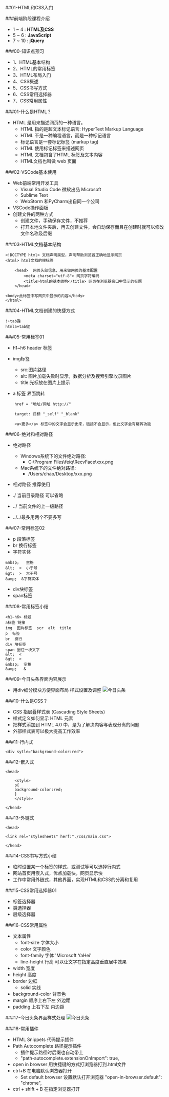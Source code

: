 ##01-HTML和CSS入门

###前端阶段课程介绍
-	1 ~ 4  :	**HTML及CSS**
-	5 ~ 6  :	**JavaScript**
-	7 ~ 10	: **jQuery**


###00-知识点预习
-	1、HTML基本结构
- 2、HTML的常用标签
- 3、HTML布局入门
- 4、CSS概述
- 5、CSS书写方式
- 6、CSS常用选择器
- 7、CSS常用属性


###01-什么是HTML？
-	HTML 是用来描述网页的一种语言。
	-	HTML 指的是超文本标记语言: HyperText Markup Language
	-	HTML 不是一种编程语言，而是一种标记语言
	-	标记语言是一套标记标签 (markup tag)
	-	HTML 使用标记标签来描述网页
	-	HTML 文档包含了HTML 标签及文本内容
	-	HTML文档也叫做 web 页面


###02-VSCode基本使用
- Web前端常用开发工具
	- Visual Studio Code  微软出品 Microsoft
	- Sublime Text
	- WebStorm 和PyCharm出自同一个公司
-	VSCode操作面板
- 创建文件的两种方式
	- 创建文件，手动保存文件，不推荐
	- 打开本地文件夹后，再去创建文件，会自动保存而且在创建时就可以修改文件名称及后缀

###03-HTML文档基本结构
```
<!DOCTYPE html> 文档声明类型，声明帮助浏览器正确地显示网页
<html> html文档的根标签

	<head>  网页头部信息，用来做网页的基本配置
		<meta charset="utf-8"> 网页字符编码
		<title>html的基本结构</title> 网页在浏览器窗口中显示的标题
	</head>
	
<body>此标签中写网页中显示的内容</body>
</html>
```
###04-HTML文档创建的快捷方式
```
!+tab键
html5+tab键
```
###05-常用标签01
-	h1~h6  header 标签
- img标签 
	- src:图片路径 
	- alt: 图片加载失败时显示，数据分析及搜索引擎收录图片
	- title:光标放在图片上提示

-	a 标签 界面跳转 

```
	href = "地址/网址 http://"
	
	target: 目标 "_self" "_blank"
	
	<a>更多</a> 标签中的文字会显示出来，链接不会显示，但此文字会有跳转功能
```
###06-绝对和相对路径
- 绝对路径
	-	Windows系统下的文件绝对路径:
		- C:\Program Files\feiq\RecvFace\xxx.png
	- 	Mac系统下的文件绝对路径:
		-  /Users/chao/Desktop/xxx.png

-	相对路径 推荐使用
 -	./ 当前目录路径 可以省略
 -	../ 当前文件的上一级路径
 -	../../最多用两个不要多写
 

###07-常用标签02
- p 段落标签 
- br 换行标签
- 字符实体

```
&nbsp;   空格
&lt;  <  小于号
&gt;  >  大于号
&amp;  &字符实体
```
- div块标签
- span标签

###08-常用标签小结
```
<h1~h6> 标题
a标签 链接
img  图片标签  scr  alt  title
p  标签
br  换行
div 块标签
span 圈住一块文字
&lt;  <
&gt;  >
&nbsp;  空格
&amp;   &
```
###09-今日头条界面内容展示
- 用div细分模块方便界面布局 样式设置及调整
![今日头条](./笔记中的图片/今日头条内容.png)

###10-什么是CSS？
-	CSS 指层叠样式表 (Cascading Style Sheets)
-	样式定义如何显示 HTML 元素
-	把样式添加到 HTML 4.0 中，是为了解决内容与表现分离的问题
-	外部样式表可以极大提高工作效率

###11-行内式

```
<div sytle="background-color:red">

```
###12-嵌入式
```
<head>

	<style>
	p{
	background-color:red;
	}
	</style>

</head>
```
###13-外链式
```
<head>

<link rel="stylesheets" herf:"./css/main.css">

</head>
```
###14-CSS书写方式小结
-	临时设置某一个标签的样式，或测试等可以选择行内式
-	网站首页用嵌入式，优点加载快，网页显示快
-	工作中常用外链式，其他界面，实现HTML和CSS的分离和复用

###15-CSS常用选择器01
-	标签选择器
-	类选择器
-	层级选择器

###16-CSS常用属性
-	文本属性
	- font-size 字体大小
	- color  文字颜色
	- font-family 字体 'Microsoft YaHei'
	- line-height 行高 可以让文字在指定高度垂直居中效果
- width 宽度
- height 高度
- border 边框
	- solid 实线
- background-color 背景色
- margin 顺序上右下左 外边距
- padding 上右下左   内边距


###17-今日头条界面样式处理
![今日头条](./笔记中的图片/今日头条效果.png)

###18-常用插件
-	HTML Snippets 代码提示插件
-	Path Autocomplete 路径提示插件
	-	 插件提示路径时后缀也自动带上
	-	"path-autocomplete.extensionOnImport": true,
-	open in browser  用快捷键的方式打浏览器打到.html文件 
-	ctrl+B 在电脑默认浏览器打开
	-	Set default browser 设置默认打开浏览器
    "open-in-browser.default": "chrome",
-	ctrl + shift + B 在指定浏览器打开
